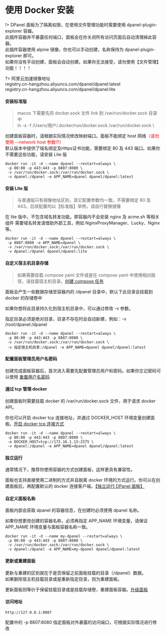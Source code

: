 # 使用 Docker 安装

!> DPanel 面板为了隔离权限，在使用文件管理功能时需要使用 dpanel-plugin-explorer 容器。\
此插件容器并不暴露任何端口，面板会在你关闭所有访问页面后自动清理掉此容器。\
此插件容器使用 alpine 镜像，你也可以手动创建，名称保持为 dpanel-plugin-explorer 即可。\
如果你没有手动创建，面板会自动创建。如果你无法接受，请勿使用【文件管理】功能！！！！

?> 阿里云加速镜像地址 \
registry.cn-hangzhou.aliyuncs.com/dpanel/dpanel:latest \
registry.cn-hangzhou.aliyuncs.com/dpanel/dpanel:lite


#### 安装标准版

> macos 下需要先将 docker.sock 文件 link 到 /var/run/docker.sock 目录中 \
> ln -s -f /Users/用户/.docker/run/docker.sock /var/run/docker.sock \

创建面板容器时，请根据实际情况修改映射端口。面板不能绑定 host 网络<span style="color: red">（请勿使用 --network host 参数!!!）</span> \
默认版本中提供了域名绑定及Https证书功能，需要绑定 80 及 443 端口。如果你不需要这些功能，请安装 Lite 版

```
docker run -it -d --name dpanel --restart=always \
 -p 80:80 -p 443:443 -p 8807:8080 \
 -v /var/run/docker.sock:/var/run/docker.sock \
 -v dpanel:/dpanel -e APP_NAME=dpanel dpanel/dpanel:latest
```

#### 安装 Lite 版

> 与普通版只有镜像地址区别，其它配置参数均一致。不需要绑定 80 及 443。后续配置均以【标准版】举例，请自行替换镜像

在 lite 版中，不包含域名转发功能。即容器内不会安装 nginx 及 acme.sh 等相关组件
需要域名转发请借助外部工具，例如 NginxProxyManager、Lucky、Nginx等。

```
docker run -it -d --name dpanel --restart=always \
 -p 8807:8080 -e APP_NAME=dpanel \
 -v /var/run/docker.sock:/var/run/docker.sock \
 -v dpanel:/dpanel dpanel/dpanel:lite
 ```

#### 自定义宿主机目录存储

> 如果需要挂载 compose yaml 文件或是在 compose yaml 中使用相对路径，请挂载宿主机目录。[创建 compose 任务](zh-cn/manual/compose/create?id=通过挂载存储路径的方式创建)

面板会产生一些数据存储至容器内的 /dpanel 目录中，默认下此目录会挂载到 docker 的存储卷中

如果你想将此目录持久化到宿主机目录中，可以通过修改 -v 参数。

指定目录必须是绝对目录，目录不存在时会自动新建，例如：-v /root/dpanel:/dpanel 


```
docker run -it -d --name dpanel --restart=always \
 -p 80:80 -p 443:443 -p 8807:8080 \
 -v /var/run/docker.sock:/var/run/docker.sock \
 -v 指定宿主机目录:/dpanel -e APP_NAME=dpanel dpanel/dpanel:latest
```


#### 配置面板管理员用户名密码

创建完成面板容器后，首次进入需要先配置管理员用户和密码。如果你忘记密码可以使用 [重置用户名密码](/zh-cn/install/ctrl?id=重置管理员用户)


#### 通过 tcp 管理 docker

创建面板时需要挂载 docker 的 /var/run/docker.sock 文件，用于请求 docker API。

你也可以开启 docker tcp 连接地址，并通过 DOCKER_HOST 环境变量创建面板。[开启 docker tcp 连接方式](zh-cn/manual/system/remote)

```
docker run -it -d --name dpanel --restart=always \
 -p 80:80 -p 443:443 -p 8807:8080 \
 -e DOCKER_HOST=tcp://172.16.1.13:2375 \
 -v dpanel:/dpanel -e APP_NAME=dpanel dpanel/dpanel:latest
```

#### 独立运行

通常情况下，推荐你使用容器的方式创建面板，这样更具有兼容性。

面板也支持直接使用二进制的方式并且脱离 docker 环境的方式运行。你可以在创建面板后，再配置默认的 docker 连接客户端，[【独立运行 DPanel 面板】](/zh-cn/install/source?id=启动)

#### 自定义面板名称

面板内部会获取 dpanel 的容器信息，在创建时必须使用 dpanel 名称。

如果你想更改创建的容器名称，必须再指定 APP_NAME 环境变量，请保证 APP_NAME 环境变量与面板容器名称一致。

```
docker run -it -d --name my-dpanel --restart=always \
 -p 80:80 -p 443:443 -p 8807:8080 \
 -v /var/run/docker.sock:/var/run/docker.sock \
 -v dpanel:/dpanel -e APP_NAME=my-dpanel dpanel/dpanel:latest
```

#### 更新或重建面板

更新与重建的区别就在于是否保留之前面板挂载的目录（/dpanel）数据。\
如果删除宿主机挂载目录或是重新指定目录，则为重建面板。

更新面板则等价于保留挂载目录或是挂载存储卷，重建面板容器。[升级面板](/zh-cn/manual/setting/upgrade)

#### 访问地址

```
http://127.0.0.1:8807
```

配置中的 -p 8807:8080 指定面板对外暴露的访问端口，可根据实际情况进行修改